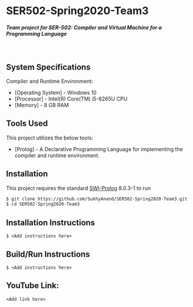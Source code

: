 # SER502-Spring2020-Team3
##### Team project for SER-502: Compiler and Virtual Machine for a Programming Language
&nbsp;

## System Specifications

Compiler and Runtime Environment:

* [Operating System] - Windows 10
* [Processor] - Intel(R) Core(TM) i5-8265U CPU
* [Memory] - 8 GB RAM

## Tools Used

This project utilizes the below tools:

* [Prolog] - A Declarative Programming Language for implementing the compiler and runtime environment.

## Installation

This project requires the standard [SWI-Prolog](https://www.swi-prolog.org/download/stable) 8.0.3-1 to run

```sh
$ git clone https://github.com/SukhyAnand/SER502-Spring2020-Team3.git
$ cd SER502-Spring2020-Team3
```

## Installation Instructions

```
$ <Add instructions here>
```

## Build/Run Instructions

```
$ <Add instructions here>
```

## YouTube Link:

```
<Add link here>
```
